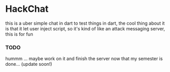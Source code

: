 # HackChat
this is a uber simple chat in dart to test things in dart,
the cool thing about it is that it let user inject script, 
so it's kind of like an attack messaging server, this is
for fun

### TODO
hummm ... maybe work on it and finish the server now that my semester is done...
(update soon!)
